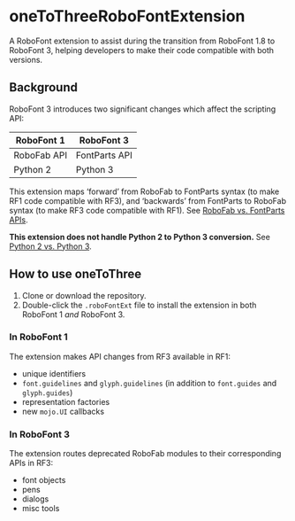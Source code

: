 # oneToThreeRoboFontExtension

A RoboFont extension to assist during the transition from RoboFont 1.8 to RoboFont 3, helping developers to make their code compatible with both versions.

## Background

RoboFont 3 introduces two significant changes which affect the scripting API:

| RoboFont 1  | RoboFont 3    |
| ----------- | ------------- |
| RoboFab API | FontParts API |
| Python 2    | Python 3      |

This extension maps ‘forward’ from RoboFab to FontParts syntax (to make RF1 code compatible with RF3), and ‘backwards’ from FontParts to RoboFab syntax (to make RF3 code compatible with RF1). See [RoboFab vs. FontParts APIs](http://typemytype.gitlab.io/robofont_com/documentation/building-tools/toolkit/robofab-fontparts/).

**This extension does not handle Python 2 to Python 3 conversion.** See [Python 2 vs. Python 3](http://python-future.org/compatible_idioms.html#essential-syntax-differences).

## How to use oneToThree

1. Clone or download the repository.
2. Double-click the `.roboFontExt` file to install the extension in both RoboFont 1 *and* RoboFont 3.

### In RoboFont 1

The extension makes API changes from RF3 available in RF1:

- unique identifiers
- `font.guidelines` and `glyph.guidelines` (in addition to `font.guides` and `glyph.guides`)
- representation factories
- new `mojo.UI` callbacks

### In RoboFont 3

The extension routes deprecated RoboFab modules to their corresponding APIs in RF3:

- font objects
- pens
- dialogs
- misc tools
